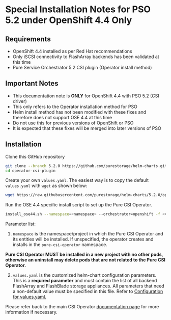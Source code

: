 # Special Installation Notes for PSO 5.2 under OpenShift 4.4 Only

## Requirements

- OpenShift 4.4 installed as per Red Hat recommendations
- Only iSCSI connectivity to FlashArray backends has been validated at this time
- Pure Service Orchestrator 5.2 CSI plugin (Operator install method)

## Important Notes

* This documentation note is **ONLY** for OpenShift 4.4 with PSO 5.2 (CSI driver)
* This only refers to the Operator installation method for PSO
* Helm install method has not been modified with these fixes and therefore does not support OSE 4.4 at this time
* Do not use this for previous versions of OpenShift or PSO
* It is expected that these fixes will be merged into later versions of PSO

## Installation

Clone this GitHub repository

```bash
git clone --branch 5.2.0 https://github.com/purestorage/helm-charts.git
cd operator-csi-plugin
```

Create your own `values.yaml`. The easiest way is to copy the default `values.yaml` with `wget` as shown below:

```bash
wget https://raw.githubusercontent.com/purestorage/helm-charts/5.2.0/operator-csi-plugin/values.yaml
```

Run the OSE 4.4 specific install script to set up the Pure CSI Operator.

```bash
install_ose44.sh --namespace=<namespace> --orchestrator=openshift -f <values.yaml>
```

Parameter list:

1. `namespace` is the namespace/project in which the Pure CSI Operator and its entities will be installed. If unspecified, the operator creates and installs in the `pure-csi-operator` namespace.

**Pure CSI Operator MUST be installed in a new project with no other pods, otherwise an uninstall may delete pods that are not related to the Pure CSI Operator.**

2. `values.yaml` is the customized helm-chart configuration parameters. This is a **required parameter** and must contain the list of all backend FlashArray and FlashBlade storage appliances. All parameters that need a non-default value must be specified in this file. 
Refer to [Configuration for values.yaml.](../pure-csi/README.md#configuration)

Please refer back to the main CSI Operator [documentation page](../operator-csi-plugin/README.md#install-script-steps) for more information if necessary.
